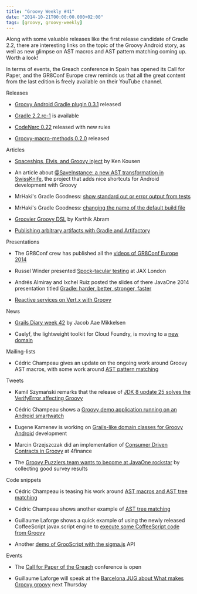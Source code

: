 ```yaml
---
title: "Groovy Weekly #41"
date: "2014-10-21T00:00:00.000+02:00"
tags: [groovy, groovy-weekly]
---
```


Along with some valuable releases like the first release candidate of Gradle 2.2, there are interesting links on the topic of the Groovy Android story, as well as new glimpse on AST macros and AST pattern matching coming up. Worth a look!

  

In terms of events, the Greach conference in Spain has opened its Call for Paper, and the GR8Conf Europe crew reminds us that all the great content from the last edition is freely available on their YouTube channel.

Releases

*   [Groovy Android Gradle plugin 0.3.1](https://twitter.com/cedricchampeau/status/524123611766878209) released
    
*   [Gradle 2.2.rc-1](http://forums.gradle.org/gradle/topics/gradle-2-2-rc-1-is-now-available-for-testing) is available
    
*   [CodeNarc 0.22](http://groovy.329449.n5.nabble.com/ANN-Announcing-CodeNarc-0-22-td5721472.html) released with new rules
    
*   [Groovy-macro-methods 0.2.0](https://twitter.com/bsideup/status/522682180204376065) released
    

Articles

*   [Spaceships, Elvis, and Groovy inject](http://kousenit.wordpress.com/2014/10/14/spaceships-elvis-and-groovy-inject/) by Ken Kousen
    
*   An article about [@SaveInstance: a new AST transformation in SwissKnife](http://www.dexa-dev.com/groovy-saveinstance-on-swissknife/), the project that adds nice shortcuts for Android development with Groovy
    
*   MrHaki's Gradle Goodness: [show standard out or error output from tests](http://mrhaki.blogspot.fr/2014/10/gradle-goodness-show-standard-out-or.html)
    
*   MrHaki's Gradle Goodness: [changing the name of the default build file](http://mrhaki.blogspot.fr/2014/10/gradle-goodness-changing-name-of.html)
    
*   [Groovier Groovy DSL](http://www.eclecticlogic.com/2014/09/26/groovy-dsl-executor/) by Karthik Abram
    
*   [Publishing arbitrary artifacts with Gradle and Artifactory](http://devops.judes.co.il/post/100396130279/artifactory-gradle-publishing-arbitrary-artifact)
    

Presentations

*   The GR8Conf crew has published all the [videos of GR8Conf Europe 2014](https://www.youtube.com/playlist?list=PLwxhnQ2Qv3xuE4JEKBpyE2AbbM_7G0EN1)
    
*   Russel Winder presented [Spock-tacular testing](https://speakerdeck.com/russelwinder/spocktacular-testing) at JAX London
    
*   Andrés Almiray and Ixchel Ruiz posted the slides of there JavaOne 2014 presentation titled [Gradle: harder, better, stronger, faster](http://fr.slideshare.net/aalmiray/javaone-gradle)
    
*   [Reactive services on Vert.x with Groovy](http://fr.slideshare.net/gfrison/lean-reactiveserviceswithvertx)
    

News

*   [Grails Diary week 42](http://grydeske.net/news/show/66) by Jacob Aae Mikkelsen
    
*   Caelyf, the lightweight toolkit for Cloud Foundry, is moving to a [new domain](http://caelyf.net/)
    

Mailing-lists

*   Cédric Champeau gives an update on the ongoing work around Groovy AST macros, with some work around [AST pattern matching](http://groovy.329449.n5.nabble.com/State-of-the-macros-td5721429.html#a5721475)
    

Tweets

*   Kamil Szymański remarks that the release of [JDK 8 update 25 solves the VerifyError affecting Groovy](https://twitter.com/kszdev/status/522662104344854529)
    
*   Cédric Champeau shows a [Groovy demo application running on an Android smartwatch](https://twitter.com/cedricchampeau/status/523934124898521090)
    
*   Eugene Kamenev is working on [Grails-like domain classes for Groovy Android](https://twitter.com/eugenekamenev/status/523486523472109569) development
    
*   Marcin Grzejszczak did an implementation of [Consumer Driven Contracts in Groovy](https://twitter.com/MGrzejszczak/status/523420864612925441) at 4finance
    
*   The [Groovy Puzzlers team wants to become at JavaOne rockstar](https://twitter.com/groovypuzzlers/status/524533757857267712) by collecting good survey results
    

Code snippets

*   Cédric Champeau is teasing his work around [AST macros and AST tree matching](https://twitter.com/cedricchampeau/status/523116956275064833)
    
*   Cédric Champeau shows another example of [AST tree matching](https://gist.github.com/melix/c02227081dd60f5cedaa)
    
*   Guillaume Laforge shows a quick example of using the newly released CoffeeScript javax.script engine to [execute some CoffeeScript code from Groovy](https://gist.github.com/glaforge/f7ddece9d4e0ff2afe82)
    
*   Another [demo of GrooScript with the sigma.js](https://twitter.com/grooscript/status/523856523492335617) API
    

Events

*   The [Call for Paper of the Greach](https://twitter.com/greachconf/status/524122916871368705) conference is open
    
*   Guillaume Laforge will speak at the [Barcelona JUG about What makes Groovy groovy](https://twitter.com/BarcelonaJUG/status/523919077036015617) next Thursday